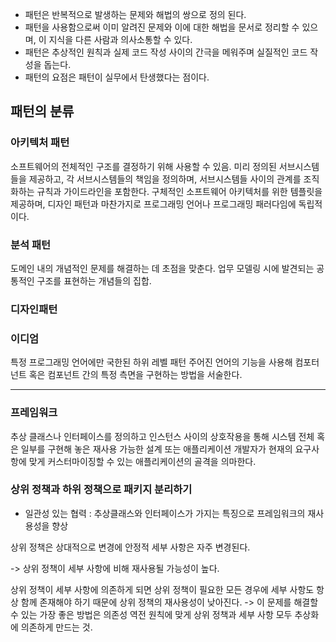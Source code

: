 - 패턴은 반복적으로 발생하는 문제와 해법의 쌍으로 정의 된다.
- 패턴을 사용함으로써 이미 알려진 문제와 이에 대한 해법을 문서로 정리할 수 있으며, 이 지식을 다른 사람과 의사소통할 수 있다.
- 패턴은 추상적인 원칙과 실제 코드 작성 사이의 간극을 메워주며 실질적인 코드 작성을 돕는다.
- 패턴의 요점은 패턴이 실무에서 탄생했다는 점이다.

## 패턴의 분류
### 아키텍처 패턴
소프트웨어의 전체적인 구조를 결정하기 위해 사용할 수 있음.
미리 정의된 서브시스템들을 제공하고, 각 서브시스템들의 책임을 정의하며, 서브시스템들 사이의 관계를 조직화하는 규칙과 가이드라인을 포함한다.
구체적인 소프트웨어 아키텍처를 위한 템플릿을 제공하며, 디자인 패턴과 마찬가지로 프로그래밍 언어나 프로그래밍 패러다임에 독립적이다.
### 분석 패턴
도메인 내의 개념적인 문제를 해결하는 데 초점을 맞춘다.
업무 모델링 시에 발견되는 공통적인 구조를 표현하는 개념들의 집합.
### 디자인패턴
### 이디엄
특정 프로그래밍 언어에만 국한된 하위 레벨 패턴
주어진 언어의 기능을 사용해 컴포터넌트 혹은 컴포넌트 간의 특정 측면을 구현하는 방법을 서술한다.

---
### 프레임워크
추상 클래스나 인터페이스를 정의하고 인스턴스 사이의 상호작용을 통해 시스템 전체 혹은 일부를 구현해 놓은 재사용 가능한 설계
또는 애플리케이션 개발자가 현재의 요구사항에 맞게 커스터마이징할 수 있는 애플리케이션의 골격을 의마한다.

### 상위 정책과 하위 정책으로 패키지 분리하기
- 일관성 있는 협력 : 추상클래스와 인터페이스가 가지는 특징으로 프레임워크의 재사용성을 향상

상위 정책은 상대적으로 변경에 안정적
세부 사항은 자주 변경된다.

-> 상위 정책이 세부 사항에 비해 재사용될 가능성이 높다.

상위 정책이 세부 사항에 의존하게 되면 상위 정책이 필요한 모든 경우에 세부 사항도 항상 함께 존재해야 하기 때문에 상위 정책의 재사용성이 낮아진다.
-> 이 문제를 해결할 수 있는 가장 좋은 방법은 의존성 역전 원칙에 맞게 상위 정책과 세부 사항 모두 추상화에 의존하게 만드는 것.

